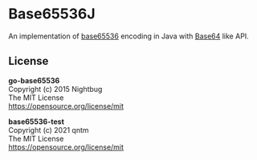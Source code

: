 # Base65536J

An implementation of [base65536](https://github.com/qntm/base65536) encoding in Java with [Base64](https://docs.oracle.com/javase/8/docs/api/java/util/Base64.html) like API.

## License

**go-base65536**  
Copyright (c) 2015 Nightbug  
The MIT License  
https://opensource.org/license/mit

**base65536-test**  
Copyright (c) 2021 qntm  
The MIT License  
https://opensource.org/license/mit

